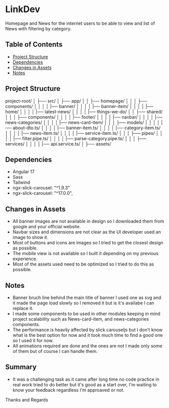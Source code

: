 # LinkDev

Homepage and News for the internet users to be able to view and list of News
with filtering by category.

## Table of Contents

- [Project Structure](#project-structure)
- [Dependencies](#dependencies)
- [Changes in Assets](#changes-in-assets)
- [Notes](#notes)

## Project Structure

project-root/
│
├── src/
│ ├── app/
│ │ ├── homepage/
│ │ │ ├── components/
│ │ │ │ |── banner/
│ │ │ │ |── banner-item/
│ │ │ │ |── home/
│ │ │ │ |── latest-news/
│ │ │ │ |── things-we-do/
│ │ ├── shared/
│ │ │ ├── components/
│ │ │ │ |── footer/
│ │ │ │ |── navbar/
│ │ │ │ |── news-categories/
│ │ │ │ |── news-card-item/
│ │ │ ├── models/
│ │ │ │ |── about-dto.ts/
│ │ │ │ |── banner-item.ts/
│ │ │ │ |── category-item.ts/
│ │ │ │ |── news-item.ts/
│ │ │ │ |── service-item.ts/
│ │ │ ├── pipes/
│ │ │ │ |── filter.pipe.ts/
│ │ │ │ |── parse-category.pipe.ts/
│ │ │ ├── services/
│ │ │ │ |── api.service.ts/
│ ├── assets/

## Dependencies

- Angular 17
- Sass
- Tailwind
- ngx-slick-carousel: "^1.9.3"
- ngx-slick-carousel: "^17.0.0",

## Changes in Assets

- All banner images are not available in design so I downloaded them from google and your official website.
- Navbar sizes and dimensions are not clear as the UI developer used an image to show it.
- Most of buttons and icons are images so I tried to get the closest design as possible.
- The mobile view is not available so I built it depending on my previous experience.
- Most of the assets used need to be optimized so I tried to do this as possible.

## Notes

- Banner bruch line behind the main title of banner I used one as svg and it made the page load slowly so I removed it but is it's availabe I can replace it.
- I made some components to be used in other modules keeping in mind project scalability such as News-card-item, and news-categories components.
- The performance is heavily affected by slick carouseljs but I don't know what is the best option for now
  and it took much time to find a good one so I used it for now.
- All animations required are done and the ones are not I made only some of them but of course I can handle them.

## Summary

- It was a challenging task as it came after long time no code practice in real work tried to do better but it's good as a start over, I'm waiting to know your feedback regardless I'm approaved or not.

Thanks and Regards
